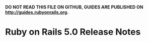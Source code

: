 **DO NOT READ THIS FILE ON GITHUB, GUIDES ARE PUBLISHED ON http://guides.rubyonrails.org.**

Ruby on Rails 5.0 Release Notes
===